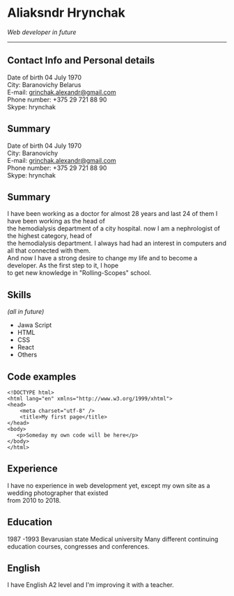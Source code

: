 # Aliaksndr Hrynchak

_Web developer in future_

---

## Contact Info and Personal details

Date of birth 04 July 1970  
 City: Baranovichy Belarus  
 E-mail: grinchak.alexandr@gmail.com  
 Phone number: +375 29 721 88 90  
 Skype: hrynchak

## Summary

Date of birth 04 July 1970  
 City: Baranovichy  
 E-mail: grinchak.alexandr@gmail.com  
 Phone number: +375 29 721 88 90  
 Skype: hrynchak

## Summary

I have been working as a doctor for almost 28 years and last 24 of them I have been working as the head of  
 the hemodialysis department of a city hospital. now I am a nephrologist of the highest category, head of  
 the hemodialysis department. I always had had an interest in computers and all that connected with them.  
 And now I have a strong desire to change my life and to become a developer. As the first step to it, I hope  
 to get new knowledge in "Rolling-Scopes" school.

## Skills

_(all in future)_

- Jawa Script
- HTML
- CSS
- React
- Others

## Code examples

```
<!DOCTYPE html>
<html lang="en" xmlns="http://www.w3.org/1999/xhtml">
<head>
    <meta charset="utf-8" />
    <title>My first page</title>
</head>
<body>
   <p>Someday my own code will be here</p>
</body>
</html>
```

## Experience

I have no experience in web development yet, except my own site as a wedding photographer that existed  
from 2010 to 2018.

## Education

1987 -1993 Bevarusian state Medical university
Many different continuing education courses, congresses and conferences.

## English

I have English A2 level and I'm improving it with a teacher.
